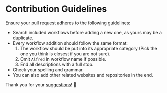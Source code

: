 # Contribution Guidelines
Ensure your pull request adheres to the following guidelines:
- Search included workflows before adding a new one, as yours may be a duplicate.
- Every workflow addition should follow the same format:
	1. The workflow should be put into its appropriate category (Pick the one you think is closest if you are not sure).
	2. Omit `Alfred` in workflow name if possible.
	3. End all descriptions with a full stop.
- Check your spelling and grammar.
- You can also add other related websites and repositories in the end.

Thank you for your [suggestions](https://github.com/learn-anything/alfred-workflows/edit/master/readme.md)! 💜
